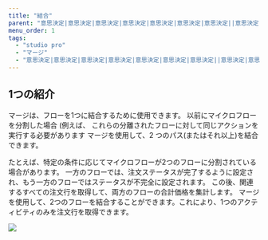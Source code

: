 ```yaml
---
title: "結合"
parent: "意思決定|意思決定|意思決定|意思決定|意思決定|意思決定|意思決定||意思決定|意思決定|"
menu_order: 1
tags:
  - "studio pro"
  - "マージ"
  - "意思決定|意思決定|意思決定|意思決定|意思決定|意思決定|意思決定||意思決定|意思決定|"
---
```


## 1つの紹介

マージは、フローを1つに結合するために使用できます。 以前にマイクロフローを分割した場合 (例えば、 これらの分離されたフローに対して同じアクションを実行する必要があります マージを使用して、2 つのパス(またはそれ以上)を結合できます。

たとえば、特定の条件に応じてマイクロフローが2つのフローに分割されている場合があります。 一方のフローでは、注文ステータスが完了するように設定され、もう一方のフローではステータスが不完全に設定されます。 この後、関連するすべての注文行を取得して、両方のフローの合計価格を集計します。 マージを使用して、2つのフローを結合することができます。これにより、1つのアクティビティのみを注文行を取得できます。

![](attachments/decisions/merge.png)


